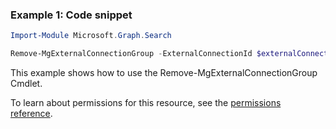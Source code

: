 ### Example 1: Code snippet

```powershell
Import-Module Microsoft.Graph.Search

Remove-MgExternalConnectionGroup -ExternalConnectionId $externalConnectionId -ExternalGroupId $externalGroupId
```
This example shows how to use the Remove-MgExternalConnectionGroup Cmdlet.

To learn about permissions for this resource, see the [permissions reference](/graph/permissions-reference).

